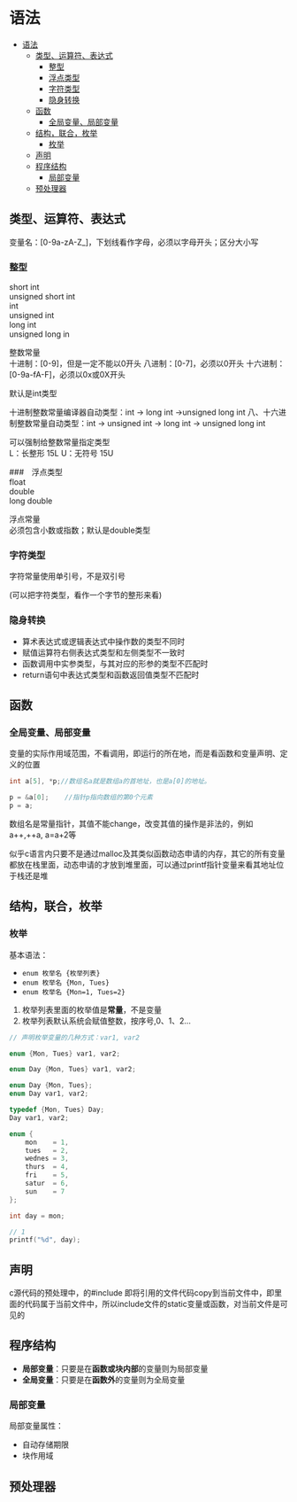 # 语法

<!-- TOC -->

- [语法](#语法)
    - [类型、运算符、表达式](#类型运算符表达式)
        - [整型](#整型)
        - [浮点类型](#浮点类型)
        - [字符类型](#字符类型)
        - [隐身转换](#隐身转换)
    - [函数](#函数)
        - [全局变量、局部变量](#全局变量局部变量)
    - [结构，联合，枚举](#结构联合枚举)
        - [枚举](#枚举)
    - [声明](#声明)
    - [程序结构](#程序结构)
        - [局部变量](#局部变量)
    - [预处理器](#预处理器)

<!-- /TOC -->


## 类型、运算符、表达式

变量名：[0-9a-zA-Z_]，下划线看作字母，必须以字母开头；区分大小写


### 整型  
short int  
unsigned short int  
int  
unsigned int  
long int  
unsigned long in

整数常量  
十进制：[0-9]，但是一定不能以0开头
八进制：[0-7]，必须以0开头
十六进制：[0-9a-fA-F]，必须以0x或0X开头

默认是int类型

十进制整数常量编译器自动类型：int -> long int ->unsigned long int
八、十六进制整数常量自动类型：int -> unsigned int -> long int -> unsigned long int

可以强制给整数常量指定类型  
L：长整形  15L
U：无符号  15U

###　浮点类型  
float  
double  
long double  

浮点常量  
必须包含小数或指数；默认是double类型

### 字符类型

字符常量使用单引号，不是双引号

(可以把字符类型，看作一个字节的整形来看)

### 隐身转换
- 算术表达式或逻辑表达式中操作数的类型不同时
- 赋值运算符右侧表达式类型和左侧类型不一致时
- 函数调用中实参类型，与其对应的形参的类型不匹配时
- return语句中表达式类型和函数返回值类型不匹配时

## 函数

### 全局变量、局部变量

变量的实际作用域范围，不看调用，即运行的所在地，而是看函数和变量声明、定义的位置

```c
int a[5], *p;//数组名a就是数组a的首地址，也是a[0]的地址。

p = &a[0];    //指针p指向数组的第0个元素
p = a;
```
数组名是常量指针，其值不能change，改变其值的操作是非法的，例如 a++,++a, a=a+2等

似乎c语言内只要不是通过malloc及其类似函数动态申请的内存，其它的所有变量都放在栈里面，动态申请的才放到堆里面，可以通过printf指针变量来看其地址位于栈还是堆

## 结构，联合，枚举

### 枚举

基本语法：
- `enum 枚举名 {枚举列表}`
- `enum 枚举名 {Mon, Tues}`
- `enum 枚举名 {Mon=1, Tues=2}`

1. 枚举列表里面的枚举值是**常量**，不是变量
2. 枚举列表默认系统会赋值整数，按序号,0、1、2...

```c 
// 声明枚举变量的几种方式：var1, var2

enum {Mon, Tues} var1, var2;

enum Day {Mon, Tues} var1, var2;

enum Day {Mon, Tues};
enum Day var1, var2;

typedef {Mon, Tues} Day;
Day var1, var2;
```

```c
enum {
    mon    = 1,
    tues   = 2,
    wednes = 3,
    thurs  = 4,
    fri    = 5,
    satur  = 6,
    sun    = 7
};

int day = mon;

// 1
printf("%d", day);
```



## 声明

c源代码的预处理中，的#include 即将引用的文件代码copy到当前文件中，即里面的代码属于当前文件中，所以include文件的static变量或函数，对当前文件是可见的

## 程序结构

- **局部变量**：只要是在**函数或块内部**的变量则为局部变量
- **全局变量**：只要是在**函数外**的变量则为全局变量

### 局部变量

局部变量属性：
- 自动存储期限
- 块作用域


## 预处理器




